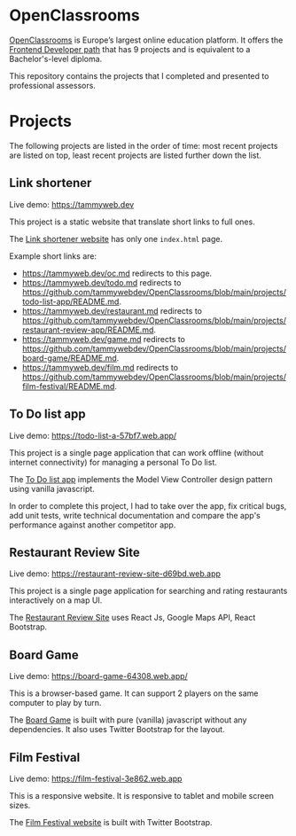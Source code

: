 # OpenClassrooms

[OpenClassrooms](https://openclassrooms.com) is Europe’s largest online education platform. It offers the [Frontend Developer path](https://openclassrooms.com/en/paths/61-front-end-developer) that has 9 projects and is equivalent to a Bachelor's-level diploma.

This repository contains the projects that I completed and presented to professional assessors.

# Projects

The following projects are listed in the order of time: most recent projects are listed on top, least recent projects are listed further down the list.

## Link shortener

Live demo: https://tammyweb.dev

This project is a static website that translate short links to full ones.

The [Link shortener website](https://github.com/tammywebdev/OpenClassrooms/blob/main/projects/link-shortener) has only one `index.html` page.

Example short links are:
- https://tammyweb.dev/oc.md redirects to this page.
- https://tammyweb.dev/todo.md redirects to https://github.com/tammywebdev/OpenClassrooms/blob/main/projects/todo-list-app/README.md.
- https://tammyweb.dev/restaurant.md redirects to https://github.com/tammywebdev/OpenClassrooms/blob/main/projects/restaurant-review-app/README.md.
- https://tammyweb.dev/game.md redirects to https://github.com/tammywebdev/OpenClassrooms/blob/main/projects/board-game/README.md.
- https://tammyweb.dev/film.md redirects to https://github.com/tammywebdev/OpenClassrooms/blob/main/projects/film-festival/README.md.


## To Do list app

Live demo: https://todo-list-a-57bf7.web.app/

This project is a single page application that can work offline (without internet connectivity) for managing a personal To Do list.

The [To Do list app](https://github.com/tammywebdev/OpenClassrooms/blob/main/projects/todo-list-app/README.md) implements the Model View Controller design pattern using vanilla javascript.

In order to complete this project, I had to take over the app, fix critical bugs, add unit tests, write technical documentation and compare the app's performance against another competitor app.

## Restaurant Review Site

Live demo: https://restaurant-review-site-d69bd.web.app

This project is a single page application for searching and rating restaurants interactively on a map UI.

The [Restaurant Review Site](https://github.com/tammywebdev/OpenClassrooms/blob/main/projects/restaurant-review-app/README.md) uses React Js, Google Maps API, React Bootstrap.

## Board Game

Live demo: https://board-game-64308.web.app/

This is a browser-based game. It can support 2 players on the same computer to play by turn.

The [Board Game](https://github.com/tammywebdev/OpenClassrooms/blob/main/projects/board-game/README.md) is built with pure (vanilla) javascript without any dependencies. It also uses Twitter Bootstrap for the layout.

## Film Festival

Live demo: https://film-festival-3e862.web.app

This is a responsive website. It is responsive to tablet and mobile screen sizes.

The [Film Festival website](https://github.com/tammywebdev/OpenClassrooms/blob/main/projects/film-festival/README.md) is built with Twitter Bootstrap.
